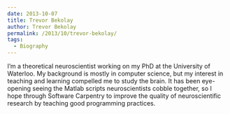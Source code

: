 ```yaml
---
date: 2013-10-07
title: Trevor Bekolay
author: Trevor Bekolay
permalink: /2013/10/trevor-bekolay/
tags:
  - Biography
---
```

I&#8217;m a theoretical neuroscientist working on my PhD at the University of Waterloo. My background is mostly in computer science, but my interest in teaching and learning compelled me to study the brain. It has been eye-opening seeing the Matlab scripts neuroscientists cobble together, so I hope through Software Carpentry to improve the quality of neuroscientific research by teaching good programming practices.
